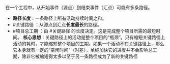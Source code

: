 在一个工程中，从开始事件（源点）到结束事件（汇点）可能有多条路径。
*   **路径长度**：一条路径上所有活动持续时间之和。
*   #关键路径 ：从源点到汇点**长度最长**的路径。
*   #项目总工期 ：由 #关键路径 的长度决定。这是完成整个项目所需的最短时间。
**核心思想**：关键路径上的活动是整个项目的“瓶颈”。只有缩短关键路径上活动的耗时，才能缩短整个项目的工期。如果一个活动不在关键路径上，那么它本身就有一定的“空闲时间”（时差），单纯加快它的进度并不会影响总工期，除非它被缩短得太多以至于另一条路径成为了新的关键路径